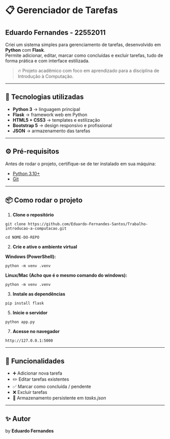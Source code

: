 # 📋 Gerenciador de Tarefas  
## Eduardo Fernandes - 22552011

Criei um sistema simples para gerenciamento de tarefas, desenvolvido em **Python** com **Flask**.  
Permite adicionar, editar, marcar como concluídas e excluir tarefas, tudo de forma prática e com interface estilizada.  

> 🔥 Projeto acadêmico com foco em aprendizado para a disciplina de Introdução à Computação.  

---

## 🚀 Tecnologias utilizadas
- **Python 3** → linguagem principal  
- **Flask** → framework web em Python  
- **HTML5 + CSS3** → templates e estilização  
- **Bootstrap 5** → design responsivo e profissional  
- **JSON** → armazenamento das tarefas  

---

## ⚙️ Pré-requisitos
Antes de rodar o projeto, certifique-se de ter instalado em sua máquina:  

- [Python 3.10+](https://www.python.org/downloads/)  
- [Git](https://git-scm.com/)  

---

## 📦 Como rodar o projeto

1. **Clone o repositório**
````
git clone https://github.com/Eduardo-Fernandes-Santos/Trabalho-introducao-a-computacao.git
````
````
cd NOME-DO-REPO
````
2. **Crie e ative o ambiente virtual**  

**Windows (PowerShell):** 
```
python -m venv .venv
```
**Linux/Mac (Acho que é o mesmo comando do windows):**  
```
python -m venv .venv
```

3. **Instale as dependências**
```
pip install flask
````

5. **Inicie o servidor**
````
python app.py
````
7. **Acesse no navegador**  
````
http://127.0.0.1:5000
````
---

## 📖 Funcionalidades
- ➕ Adicionar nova tarefa  
- ✏️ Editar tarefas existentes  
- ✅ Marcar como concluída / pendente  
- ❌ Excluir tarefas  
- 📝 Armazenamento persistente em *tasks.json*  

---

## ✨ Autor
by **Eduardo Fernandes**



